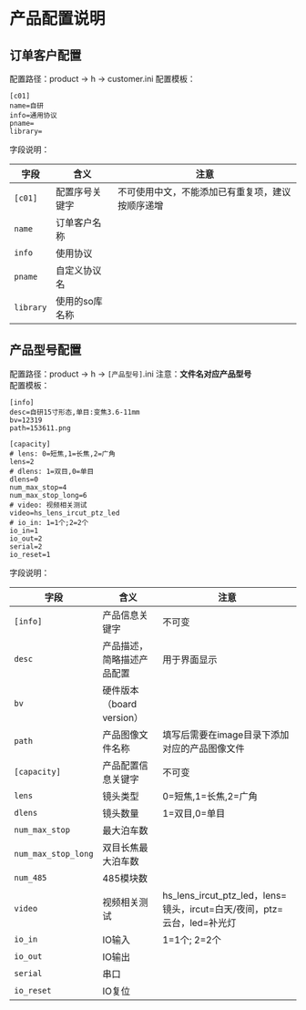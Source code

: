 # 产品配置说明
## 订单客户配置
配置路径：product -> h -> customer.ini
配置模板：
```text
[c01]
name=自研
info=通用协议
pname=
library=
```

字段说明：

字段 | 含义 | 注意
--- | --- | ---
`[c01]` | 配置序号关键字 | 不可使用中文，不能添加已有重复项，建议按顺序递增
`name` | 订单客户名称 | 
`info` | 使用协议 | 
`pname` | 自定义协议名 |
`library` | 使用的so库名称 |

## 产品型号配置
配置路径：product -> h -> `[产品型号]`.ini 注意：**文件名对应产品型号**    
配置模板：
```text
[info]
desc=自研15寸形态,单目:变焦3.6-11mm
bv=12319
path=153611.png

[capacity]
# lens: 0=短焦,1=长焦,2=广角
lens=2	
# dlens: 1=双目,0=单目
dlens=0
num_max_stop=4
num_max_stop_long=6
# video: 视频相关测试
video=hs_lens_ircut_ptz_led
# io_in: 1=1个;2=2个
io_in=1
io_out=2
serial=2
io_reset=1
```

字段说明：

字段 | 含义 | 注意
--- | --- | ---
`[info]` | 产品信息关键字 | 不可变
`desc` | 产品描述，简略描述产品配置 | 用于界面显示
`bv` | 硬件版本（board version） | 
`path` | 产品图像文件名称 | 填写后需要在image目录下添加对应的产品图像文件
`[capacity]` | 产品配置信息关键字 | 不可变
`lens` | 镜头类型 | 0=短焦,1=长焦,2=广角
`dlens` | 镜头数量 | 1=双目,0=单目
`num_max_stop` | 最大泊车数 | 
`num_max_stop_long` | 双目长焦最大泊车数 |
`num_485` | 485模块数 |
`video` | 视频相关测试 | hs_lens_ircut_ptz_led，lens=镜头，ircut=白天/夜间，ptz=云台，led=补光灯
`io_in` | IO输入 | 1=1个; 2=2个
`io_out` | IO输出 | 
`serial` | 串口 | 
`io_reset` | IO复位 | 